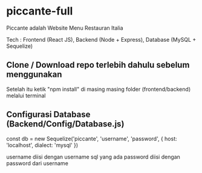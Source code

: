 # piccante-full
Piccante adalah Website Menu Restauran Italia

Tech : Frontend (React JS), Backend (Node + Express), Database (MySQL + Sequelize)

## Clone / Download repo terlebih dahulu sebelum menggunakan
Setelah itu ketik "npm install" di masing masing folder (frontend/backend) melalui terminal

## Configurasi Database (Backend/Config/Database.js)
const db = new Sequelize('piccante', 'username', 'password', {
    host: 'localhost',
    dialect: 'mysql'
})

username diisi dengan username sql yang ada
password diisi dengan password dari username 
